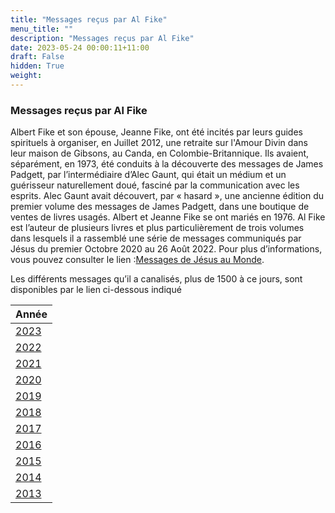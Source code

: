 ```yaml
---
title: "Messages reçus par Al Fike"
menu_title: ""
description: "Messages reçus par Al Fike"
date: 2023-05-24 00:00:11+11:00
draft: False
hidden: True
weight:
---
```

### Messages reçus par Al Fike

Albert Fike et son épouse, Jeanne Fike, ont été incités par leurs guides spirituels à organiser, en Juillet 2012, une retraite sur l'Amour Divin dans leur maison de Gibsons, au Canda, en Colombie-Britannique. Ils avaient, séparément, en 1973, été conduits à la découverte des messages de James Padgett, par l’intermédiaire d’Alec Gaunt, qui était un médium et un guérisseur naturellement doué, fasciné par la communication avec les esprits. Alec Gaunt avait découvert, par « hasard », une ancienne édition du premier volume des messages de James Padgett, dans une boutique de ventes de livres usagés. Albert et Jeanne Fike se ont mariés en 1976. Al Fike est l’auteur de plusieurs livres et plus particulièrement de trois volumes dans lesquels il a rassemblé une série de messages communiqués par Jésus du premier Octobre 2020 au 26 Août 2022. Pour plus d’informations, vous pouvez consulter le lien :[Messages de Jésus au Monde](/12-fr-the-main-spiritual-teachers/12-1-fr-messages-from-jesus-to-the-world/).

Les différents messages qu’il a canalisés, plus de 1500 à ce jours, sont disponibles par le lien ci-dessous indiqué

| **Année**
|---
| [2023](/fr-contemporary-messages/6-2-fr-contemporary-messages-per-medium/6-2-1-11-fr-al-fike-2023/) |
| [2022](/fr-contemporary-messages/6-2-fr-contemporary-messages-per-medium/6-2-1-10-fr-al-fike-2022/) |
| [2021](/fr-contemporary-messages/6-2-fr-contemporary-messages-per-medium/6-2-1-9-fr-al-fike-2021/) |
| [2020](/fr-contemporary-messages/6-2-fr-contemporary-messages-per-medium/6-2-1-8-fr-al-fike-2020/) |
| [2019](/fr-contemporary-messages/6-2-fr-contemporary-messages-per-medium/6-2-1-7-fr-al-fike-2019/) |
| [2018](/fr-contemporary-messages/6-2-fr-contemporary-messages-per-medium/6-2-1-6-fr-al-fike-2018/) |
| [2017](/fr-contemporary-messages/6-2-fr-contemporary-messages-per-medium/6-2-1-5-fr-al-fike-2017/) |
| [2016](/fr-contemporary-messages/6-2-fr-contemporary-messages-per-medium/6-2-1-4-fr-al-fike-2016/) |
| [2015](/fr-contemporary-messages/6-2-fr-contemporary-messages-per-medium/6-2-1-3-fr-al-fike-2015/) |
| [2014](/fr-contemporary-messages/6-2-fr-contemporary-messages-per-medium/6-2-1-2-fr-al-fike-2014/) |
| [2013](/fr-contemporary-messages/6-2-fr-contemporary-messages-per-medium/6-2-1-1-fr-al-fike-2013/) |
